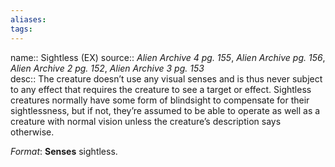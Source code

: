 ```yaml
---
aliases: 
tags: 
---
```


name:: Sightless (EX)
source:: _Alien Archive 4 pg. 155_, _Alien Archive pg. 156_, _Alien Archive 2 pg. 152_, _Alien Archive 3 pg. 153_  
desc:: The creature doesn’t use any visual senses and is thus never subject to any effect that requires the creature to see a target or effect. Sightless creatures normally have some form of blindsight to compensate for their sightlessness, but if not, they’re assumed to be able to operate as well as a creature with normal vision unless the creature’s description says otherwise.

_Format_: **Senses** sightless.
